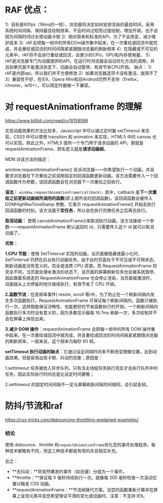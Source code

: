 # RAF 优点：

1）目标是60fps（16ms的一帧），浏览器将决定如何安排渲染的最佳时间，采用系统时间间隔，保持最佳绘制效率，不会时间过短而过度绘制，增加开销，也不会因为间隔时间过长使动画卡顿
2）相对简单和标准的API，为了不会改变，减少维护成本
3）rAF会把每一帧中的所有DOm操作集中起来，在一次重绘或回流中就完成，并且重绘或回流的时间间隔紧紧跟随浏览器的刷新频率
4）在隐藏或不可见的元素中，rAF将不会进行重绘或回流，会更少的CPU，GPU和内存使用量。
5）rAF是浏览器专门为动画提供的API，在运行时浏览器会自动优化方法的调用，并且如果页面不是激活状态下，动画会自动暂停，有效节省CPU开销。
缺点：
1）rAF是内部api，所以我们并不方便修改
2）如果浏览器选项卡没有激活，就用不了
3）兼容性不好，在IE9，Opera Mini和旧Android仍然不支持（firefox，chrome，ie10+），可以用定时器做一下兼容。

# 对 requestAnimationframe 的理解

https://www.bilibili.com/read/cv18158598

实现动画效果的方法比较多，Javascript 中可以通过定时器 setTimeout 来实现，CSS3 中可以使用 transition 和 animation 来实现，HTML5 中的 canvas 也可以实现。除此之外，HTML5 提供一个专门用于请求动画的 API，那就是 requestAnimationFrame，顾名思义就是**请求动画帧**。

MDN 对该方法的描述：

window.requestAnimationFrame() 告诉浏览器——你希望执行一个动画，并且要求浏览器在下次重绘之前调用指定的回调函数更新动画。该方法需要传入一个回调函数作为参数，该回调函数会在浏览器下一次重绘之前执行。

**语法：** `window.requestAnimationFrame(callback);` 其中，callback 是**下一次重绘之前更新动画帧所调用的函数**(即上面所说的回调函数)。该回调函数会被传入 DOMHighResTimeStamp 参数，它表示 requestAnimationFrame() 开始去执行回调函数的时刻。该方法属于**宏任务**，所以会在执行完微任务之后再去执行。

**取消动画：** 使用 cancelAnimationFrame()来取消执行动画，该方法接收一个参数——requestAnimationFrame 默认返回的 id，只需要传入这个 id 就可以取消动画了。

**优势：**

**1.CPU 节能**：使用 SetTinterval 实现的动画，当页面被隐藏或最小化时，SetTinterval 仍然在后台执行动画任务，由于此时页面处于不可见或不可用状态，刷新动画是没有意义的，完全是浪费 CPU 资源。而 RequestAnimationFrame 则完全不同，当页面处理未激活的状态下，该页面的屏幕刷新任务也会被系统暂停，因此跟着系统走的 RequestAnimationFrame 也会停止渲染，当页面被激活时，动画就从上次停留的地方继续执行，有效节省了 CPU 开销。

**2.函数节流**：在高频率事件( resize, scroll 等)中，为了防止在一个刷新间隔内发生多次函数执行，RequestAnimationFrame 可保证每个刷新间隔内，函数只被执行一次，这样既能保证流畅性，也能更好的节省函数执行的开销，一个刷新间隔内函数执行多次时没有意义的，因为多数显示器每 16.7ms 刷新一次，多次绘制并不会在屏幕上体现出来。

**3.减少 DOM 操作**：requestAnimationFrame 会把每一帧中的所有 DOM 操作集中起来，在一次重绘或回流中就完成，并且重绘或回流的时间间隔紧紧跟随浏览器的刷新频率，一般来说，这个频率为每秒 60 帧。

**setTimeout 执行动画的缺点**：它通过设定间隔时间来不断改变图像位置，达到动画效果。但是容易出现卡顿、抖动的现象；原因是：

1.settimeout 任务被放入异步队列，只有当主线程任务执行完后才会执行队列中的任务，因此实际执行时间总是比设定时间要晚；

2.settimeout 的固定时间间隔不一定与屏幕刷新间隔时间相同，会引起丢帧。

# 防抖/节流和raf

https://css-tricks.com/debouncing-throttling-explained-examples/

### 结论

使用 debounce、throttle 和`requestAnimationFrame`优化您的事件处理程序。每种技术都略有不同，但这三种技术都是有用的并且相互补充。

总之：

- **去抖动：**将突然爆发的事件（如击键）分组为一个事件。
- **throttle：**保证每 X 毫秒持续执行一次。就像每 200 毫秒检查一次滚动位置以触发 CSS 动画。
- **requestAnimationFrame：**节流阀替代方案。当您的函数重新计算并在屏幕上呈现元素并且您希望保证平滑的变化或动画时。注意：不支持 IE9。